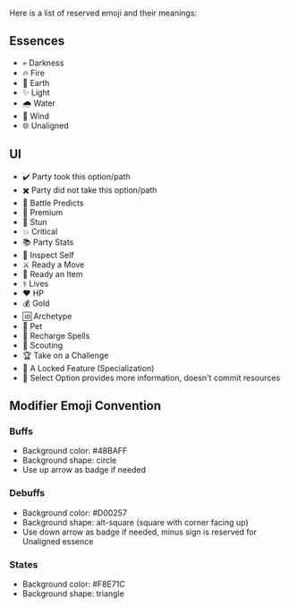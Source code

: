 Here is a list of reserved emoji and their meanings:

## Essences
* 💀 Darkness
* 🔥 Fire
* 🌿 Earth
* ✨ Light
* 🌧️ Water
* 💨 Wind
* 🌐 Unaligned

## UI
* ✔️ Party took this option/path
* ✖️ Party did not take this option/path
* 🔮 Battle Predicts
* 💎 Premium
* 💫 Stun
* 💥 Critical
* 📚 Party Stats
* 🔎 Inspect Self
* ⚔ Ready a Move
* 🧪 Ready an Item
* ⚕️ Lives
* ❤️ HP
* 💰 Gold
* 🆔 Archetype
* 🐾 Pet
* 🔋 Recharge Spells
* 🔭 Scouting
* 🏆 Take on a Challenge
* 🔐 A Locked Feature (Specialization)
* 💬 Select Option provides more information, doesn't commit resources

## Modifier Emoji Convention
### Buffs
- Background color: #48BAFF
- Background shape: circle
- Use up arrow as badge if needed

### Debuffs
- Background color: #D00257
- Background shape: alt-square (square with corner facing up)
- Use down arrow as badge if needed, minus sign is reserved for Unaligned essence

### States
- Background color: #F8E71C
- Background shape: triangle
